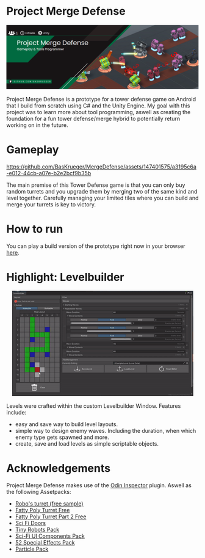 # Project Merge Defense
<p align="center">
    <img src="readme/Banner.png" alt="Project Merge Defense Banner"><br>
</p>

Project Merge Defense is a prototype for a tower defense game on Android that I build from scratch using C# and the Unity Engine.
My goal with this project was to learn more about tool programming, aswell as creating the foundation for a fun tower defense/merge hybrid to potentially return working on in the future.

# Gameplay
https://github.com/BasKrueger/MergeDefense/assets/147401575/a3195c6a-e012-44cb-a07e-b2e2bcf9b35b

The main premise of this Tower Defense game is that you can only buy random turrets and you upgrade them by merging two of the same kind and level together. Carefully managing your limited tiles where you can build and merge your turrets is key to victory.

# How to run
You can play a build version of the prototype right now in your browser [here](https://suchti0352.itch.io/project-merge-defense).

# Highlight: Levelbuilder
<p align="center">
    <img src="readme/Levelbuilder.gif" alt="Project Merge Defense Banner"><br>
</p>

Levels were crafted within the custom Levelbuilder Window.
Features include:

- easy and save way to build level layouts.
- simple way to design enemy waves. Including the duration, when which enemy type gets spawned and more.
- create, save and load levels as simple scriptable objects.

# Acknowledgements
Project Merge Defense makes use of the [Odin Inspector](https://odininspector.com/) plugin. 
Aswell as the following Assetpacks:
 - [Robo's turret (free sample)](https://assetstore.unity.com/packages/3d/environments/sci-fi/robo-s-turret-free-sample-147413)
 - [Fatty Poly Turret Free](https://assetstore.unity.com/packages/3d/props/weapons/fatty-poly-turret-free-155251)
 - [Fatty Poly Turret Part 2 Free](https://assetstore.unity.com/packages/3d/props/weapons/fatty-poly-turret-part-2-free-159989)
 - [Sci Fi Doors](https://assetstore.unity.com/packages/3d/environments/sci-fi/sci-fi-doors-162876)
 - [Tiny Robots Pack](https://assetstore.unity.com/packages/3d/characters/robots/tiny-robots-pack-98930)
 - [Sci-Fi UI Components Pack](https://assetstore.unity.com/packages/2d/gui/sci-fi-ui-components-pack-106382)
 - [52 Special Effects Pack](https://assetstore.unity.com/packages/vfx/particles/spells/52-special-effects-pack-10419)
 - [Particle Pack](https://assetstore.unity.com/packages/vfx/particles/particle-pack-127325)
